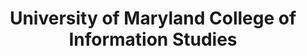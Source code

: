 ---
layout: repo
title: "University of Maryland College of Information Studies"
id: 1856
permalink: repos/1856/
---
